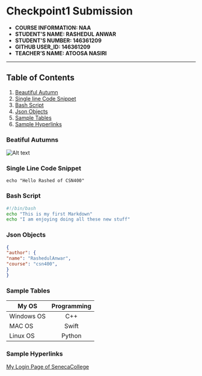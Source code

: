 # Checkpoint1 Submission

- **COURSE INFORMATION: NAA**
- **STUDENT’S NAME: RASHEDUL ANWAR**
- **STUDENT'S NUMBER: 146361209**
- **GITHUB USER_ID: 146361209** 
- **TEACHER’S NAME: ATOOSA NASIRI**

---
## Table of Contents
1. [Beautiful Autumn](https://ibb.co/4M7YtB0)
2. [Single line Code Snippet](#single-lin-code-snippet)
3. [Bash Script](#bash-script)
4. [Json Objects](#json-objects)
5. [Sample Tables](#sample-tables)
6. [Sample Hyperlinks](#sample-hyperlinks)


### Beatiful Autumns
<img src="https://upload.wikimedia.org/wikipedia/commons/thumb/3/37/Autumn_Lane.jpg/247px-Autumn_Lane.jpg" alt="Alt text">

### Single Line Code Snippet
` echo "Hello Rashed of CSN400" `

### Bash Script
```bash
#!/bin/bash
echo "This is my first Markdown"
echo "I am enjoying doing all these new stuff"
```

### Json Objects
```json
{
"author": {
"name": "RashedulAnwar",
"course": "csn400",
}
}
```

### Sample Tables
|    My OS   | Programming    |
|------------|:--------------:|
|Windows OS  |   C++          |
|  MAC OS    |   Swift        |
| Linux OS   |   Python       |  


### Sample Hyperlinks

[My Login Page of SenecaCollege](https://learn.senecacollege.ca/ultra/institution-page)
